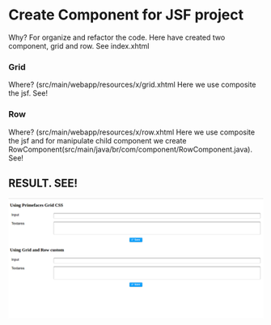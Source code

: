 # Create Component for JSF project
Why? For organize and refactor the code. Here have created two component, grid and row. See index.xhtml

### Grid
Where? (src/main/webapp/resources/x/grid.xhtml
Here we use composite the jsf. See!

### Row
Where? (src/main/webapp/resources/x/row.xhtml
Here we use composite the jsf and for manipulate child component we create RowComponent(src/main/java/br/com/component/RowComponent.java). See!

## RESULT. SEE!
![](image.png)
